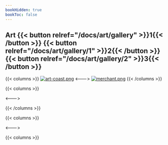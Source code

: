 ```yaml
---
bookHidden: true
bookToc: false
---
```

## Art {{< button relref="/docs/art/gallery" >}}1{{< /button >}} {{< button relref="/docs/art/gallery/1" >}}2{{< /button >}} {{< button relref="/docs/art/gallery/2" >}}3{{< /button >}}

{{< columns >}}
[![art-coast.png](https://i.postimg.cc/LHQNKxzG/art-coast.png)](/coast/)
<--->
[![merchant.png](https://i.postimg.cc/y1Y5HJgr/merchant.png)](/merchant/)
{{< /columns >}}

{{< columns >}}

<--->

{{< /columns >}}

{{< columns >}}

<--->

{{< columns >}}
